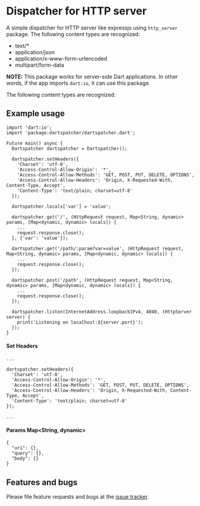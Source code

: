 # Dispatcher for HTTP server

A simple dispatcher for HTTP server like expressjs using `http_server` package.
The following content types are recognized:

- text/*
- application/json
- application/x-www-form-urlencoded
- multipart/form-data

**NOTE:** This package works for server-side Dart applications.
In other words, if the app imports `dart:io`, it can use this
package.

The following content types are recognized:

## Example usage

```
import 'dart:io';
import 'package:dartspatcher/dartspatcher.dart';

Future main() async {
  Dartspatcher dartspatcher = Dartspatcher();

  dartspatcher.setHeaders({
    'Charset': 'utf-8',
    'Access-Control-Allow-Origin': '*',
    'Access-Control-Allow-Methods': 'GET, POST, PUT, DELETE, OPTIONS',
    'Access-Control-Allow-Headers': 'Origin, X-Requested-With, Content-Type, Accept',
    'Content-Type': 'text/plain; charset=utf-8'
  });

  dartspatcher.locals['var'] = 'value';

  dartspatcher.get('/', (HttpRequest request, Map<String, dynamic> params, [Map<dynamic, dynamic> locals]) {
    ...
    request.response.close();
  }, {'var': 'value'});

  dartspatcher.get('/path/:param?var=value', (HttpRequest request, Map<String, dynamic> params, [Map<dynamic, dynamic> locals]) {
    ...
    request.response.close();
  });

  dartspatcher.post('/path', (HttpRequest request, Map<String, dynamic> params, [Map<dynamic, dynamic> locals]) {
    ...
    request.response.close();
  });

  dartspatcher.listen(InternetAddress.loopbackIPv4, 4040, (HttpServer server) {
    print('Listening on localhost:${server.port}');
  });
}
```

#### Set Headers
```
...

dartspatcher.setHeaders({
  'Charset': 'utf-8',
  'Access-Control-Allow-Origin': '*',
  'Access-Control-Allow-Methods': 'GET, POST, PUT, DELETE, OPTIONS',
  'Access-Control-Allow-Headers': 'Origin, X-Requested-With, Content-Type, Accept',
  'Content-Type': 'text/plain; charset=utf-8'
});

...
```
#### Params Map<String, dynamic>
```
{
  "uri": {},
  "query": {},
  "body": {}
}
```
## Features and bugs

Please file feature requests and bugs at the [issue tracker][tracker].

[tracker]: https://github.com/getdbjs/dartspatcher/issues
